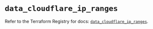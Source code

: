 # `data_cloudflare_ip_ranges`

Refer to the Terraform Registry for docs: [`data_cloudflare_ip_ranges`](https://registry.terraform.io/providers/cloudflare/cloudflare/4.26.0/docs/data-sources/ip_ranges).
